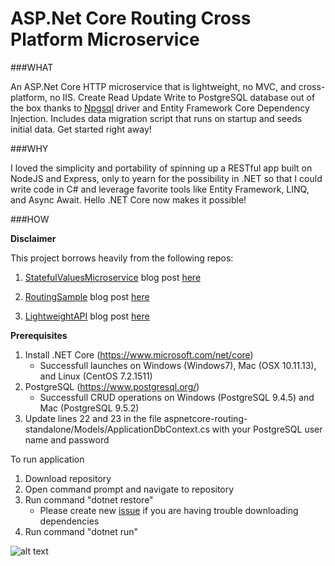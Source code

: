 # ASP.Net Core Routing Cross Platform Microservice

###WHAT

An ASP.Net Core HTTP microservice that is lightweight, no MVC, and cross-platform, no IIS.  Create Read Update Write to PostgreSQL database out of the box thanks to [Npgsql](http://www.npgsql.org/) driver and Entity Framework Core Dependency Injection.  Includes data migration script that runs on startup and seeds initial data. Get started right away!

###WHY

I loved the simplicity and portability of spinning up a RESTful app built on NodeJS and Express, only to yearn for the possibility in .NET so that I could write code in C# and leverage favorite tools like Entity Framework, LINQ, and Async Await.  Hello .NET Core now makes it possible!

###HOW

**Disclaimer**

This project borrows heavily from the following repos:

1.  [StatefulValuesMicroservice](https://github.com/jixer/dockernetcore/tree/master/samples/StatefulValuesMicroservice/src/StatefulValuesMicroservice)  blog post [here](http://www.bloggedbychris.com/2016/07/12/stateful-microservice-net-core-docker-postresql/)
   
2. [RoutingSample](https://github.com/aspnet/Docs/tree/master/aspnetcore/fundamentals/routing/sample/RoutingSample)  blog post [here](https://docs.microsoft.com/en-us/aspnet/core/fundamentals/routing)
   
3. [LightweightAPI](https://github.com/filipw/aspnetcore-api-samples/tree/master/01%20Lightweight%20API%20(no%20MVC)/LightweightApi)  blog post [here](http://www.strathweb.com/2017/01/building-microservices-with-asp-net-core-without-mvc/)

**Prerequisites**

1. Install .NET Core  (https://www.microsoft.com/net/core)
    * Successfull launches on Windows (Windows7), Mac (OSX 10.11.13), and Linux (CentOS 7.2.1511)
2. PostgreSQL (https://www.postgresql.org/)
    * Successfull CRUD operations on Windows (PostgreSQL 9.4.5) and Mac (PostgreSQL 9.5.2)
3. Update lines 22 and 23 in the file aspnetcore-routing-standalone/Models/ApplicationDbContext.cs with your PostgreSQL user name and password

To run application

1. Download repository
2. Open command prompt and navigate to repository
3. Run command "dotnet restore"
   * Please create new [issue](https://github.com/hatoro/aspnetcore-routing-portable-microservice/issues/new?title=Restore_Issue&assignee=hatoro&body=My%20Platform:______<br/>%20Operating%20System:_______<br/>%20DotNet%20Core%20Version:_____) if you are having trouble downloading dependencies
4. Run command "dotnet run"

![alt text](https://github.com/hatoro/aspnetcore-routing-standalone/blob/master/postman_scr.jpg "postman_screenshot")


